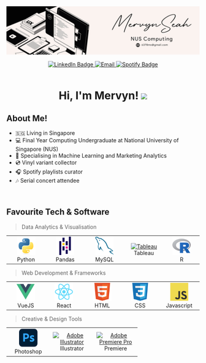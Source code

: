 <a href="#" onclick="return false;">
<img src="./img/linkedinbanner.jpg" alt="Banner" align="center">
</a>
<br><br>

<div id="header" align="center">
  <div id="badges">
    <a href="https://www.linkedin.com/in/mervseah/">
      <img src="https://img.shields.io/badge/LinkedIn-blue?style=for-the-badge&logo=linkedin&logoColor=white" alt="LinkedIn Badge"/>
    </a>
    <a href="mailto:6378ms@gmail.com">
    <img src="https://img.shields.io/badge/Gmail-D14836?style=for-the-badge&logo=gmail&logoColor=white" alt="Email">
    </a>
    <a href="https://open.spotify.com/user/1163571756?si=f107f55e9b8649b7">
      <img src="https://img.shields.io/badge/Spotify-1ED760?style=for-the-badge&logo=spotify&logoColor=white" alt="Spotify Badge"/>
    </a>
  </div>
  <a href="#"><img src="https://komarev.com/ghpvc/?username=undeser&base=1000&color=blue" alt="" onclick="return false;"/></a>
</div>

<h1 align="center">Hi, I'm Mervyn! <a href="#" onclick="return false;"><img src="https://media.giphy.com/media/hvRJCLFzcasrR4ia7z/giphy.gif" width="40"></a></h1>

<h2>About Me!</h2>

-   🇸🇬 Living in Singapore
-   💻 Final Year Computing Undergraduate at National University of Singapore (NUS)
-   🔭 Specialising in Machine Learning and Marketing Analytics
-   💿 Vinyl variant collector
-   🎧 Spotify playlists curator
-   🎶 Serial concert attendee

<br>
<h2>Favourite Tech & Software</h2>

> Data Analytics & Visualisation

<table>
  <tr>
    <td align="center" width="100">
      <a href="#" onclick="return false;">
        <img src="https://raw.githubusercontent.com/devicons/devicon/master/icons/python/python-original.svg" width="48" height="48" alt="Python" />
      </a>
      <br>Python
    </td>
    <td align="center" width="100">
      <a href="#" onclick="return false;">
        <img src="https://raw.githubusercontent.com/devicons/devicon/master/icons/pandas/pandas-original.svg" width="48" height="48" alt="Pandas" />
      </a>
      <br>Pandas
    </td>
    <td align="center" width="100">
      <a href="#" onclick="return false;">
        <img src="https://raw.githubusercontent.com/devicons/devicon/master/icons/mysql/mysql-original.svg" width="48" height="48" alt="MySQL" />
      </a>
      <br>MySQL
    </td>
  <td align="center" width="100">
      <a href="#" onclick="return false;">
        <img src="https://assets.wheelhouse.com/media/_solution_logo_08102023_23795738.png" width="48" height="48" alt="Tableau" />
      </a>
      <br>Tableau
    </td>
  <td align="center" width="100">
      <a href="#" onclick="return false;">
        <img src="https://raw.githubusercontent.com/devicons/devicon/master/icons/r/r-original.svg" width="48" height="48" alt="R" />
      </a>
      <br>R
    </td>
    </tr>
</table>

> Web Development & Frameworks

<table>
  <tr>
    <td align="center" width="100">
      <a href="#" onclick="return false;">
        <img src="https://raw.githubusercontent.com/devicons/devicon/master/icons/vuejs/vuejs-original.svg" width="48" height="48" alt="VueJS" />
      </a>
      <br>VueJS
    </td>
    <td align="center" width="100">
      <a href="#" onclick="return false;">
        <img src="https://raw.githubusercontent.com/devicons/devicon/master/icons/react/react-original.svg" width="48" height="48" alt="React" />
      </a>
      <br>React
    </td>
    <td align="center" width="100">
      <a href="#" onclick="return false;">
        <img src="https://raw.githubusercontent.com/devicons/devicon/1119b9f84c0290e0f0b38982099a2bd027a48bf1/icons/html5/html5-original.svg" width="48" height="48" alt="HTML" />
      </a>
      <br>HTML
    </td>
    <td align="center" width="100">
      <a href="#" onclick="return false;">
        <img src="https://raw.githubusercontent.com/devicons/devicon/1119b9f84c0290e0f0b38982099a2bd027a48bf1/icons/css3/css3-original.svg" width="48" height="48" alt="CSS" />
      </a>
      <br>CSS
    </td>
    <td align="center" width="100">
      <a href="#" onclick="return false;">
        <img src="https://raw.githubusercontent.com/devicons/devicon/master/icons/javascript/javascript-original.svg" width="48" height="48" alt="Javascript" />
      </a>
      <br>Javascript
    </td>
  </tr>
</table>

> Creative & Design Tools

<table>
  <tr>
    <td align="center" width="100">
      <a href="#" onclick="return false;">
        <img src="https://raw.githubusercontent.com/devicons/devicon/master/icons/photoshop/photoshop-original.svg" width="48" height="48" alt="Adobe Photoshop" />
      </a>
      <br>Photoshop
    </td>
    <td align="center" width="100">
      <a href="#" onclick="return false;">
        <img src="https://upload.wikimedia.org/wikipedia/commons/thumb/f/fb/Adobe_Illustrator_CC_icon.svg/2101px-Adobe_Illustrator_CC_icon.svg.png" width="48" height="48" alt="Adobe Illustrator" />
      </a>
      <br>Illustrator
    </td>
    <td align="center" width="100">
      <a href="#" onclick="return false;">
        <img src="https://upload.wikimedia.org/wikipedia/commons/thumb/4/40/Adobe_Premiere_Pro_CC_icon.svg/788px-Adobe_Premiere_Pro_CC_icon.svg.png" width="48" height="48" alt="Adobe Premiere Pro" />
      </a>
      <br>Premiere
    </td>
  </tr>
</table>

<!--
<div style="width: 100%;">
  <img src="hello.svg" style="width: 100%;" alt="testing">
</div>


**undeser/undeser** is a ✨ _special_ ✨ repository because its `README.md` (this file) appears on your GitHub profile.

Here are some ideas to get you started:

- 🔭 I’m currently working on ...
- 🌱 I’m currently learning ...
- 👯 I’m looking to collaborate on ...
- 🤔 I’m looking for help with ...
- 💬 Ask me about ...
- 📫 How to reach me: ...
- 😄 Pronouns: ...
- ⚡ Fun fact: ...
-->
